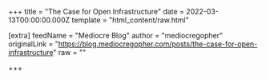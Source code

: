 
+++
title = "The Case for Open Infrastructure"
date = 2022-03-13T00:00:00.000Z
template = "html_content/raw.html"

[extra]
feedName = "Mediocre Blog"
author = "mediocregopher"
originalLink = "https://blog.mediocregopher.com/posts/the-case-for-open-infrastructure"
raw = ""

+++

